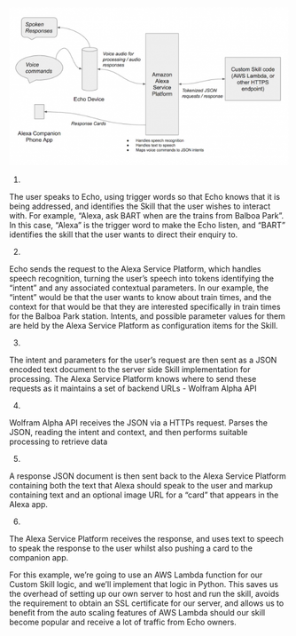 ![alt text](random_from_andrii/alexa_skills_kit_architecture_diagram-620x350.png "Alexa")

1)

The user speaks to Echo, using trigger words so that Echo knows that it is being addressed, and identifies the Skill that the user wishes to interact with. For example, “Alexa, ask BART when are the trains from Balboa Park”. In this case, “Alexa” is the trigger word to make the Echo listen, and “BART” identifies the skill that the user wants to direct their enquiry to.


2)

Echo sends the request to the Alexa Service Platform, which handles speech recognition, turning the user’s speech into tokens identifying the “intent” and any associated contextual parameters. In our example, the “intent” would be that the user wants to know about train times, and the context for that would be that they are interested specifically in train times for the Balboa Park station. Intents, and possible parameter values for them are held by the Alexa Service Platform as configuration items for the Skill.

3)

The intent and parameters for the user’s request are then sent as a JSON encoded text document to the server side Skill implementation for processing. The Alexa Service Platform knows where to send these requests as it maintains a set of backend URLs - Wolfram Alpha API

4)

Wolfram Alpha API receives the JSON via a HTTPs request. Parses the JSON, reading the intent and context, and then performs suitable processing to retrieve data

5)

A response JSON document is then sent back to the Alexa Service Platform containing both the text that Alexa should speak to the user and markup containing text and an optional image URL for a “card” that appears in the Alexa app.

6)

The Alexa Service Platform receives the response, and uses text to speech to speak the response to the user whilst also pushing a card to the companion app.

For this example, we’re going to use an AWS Lambda function for our Custom Skill logic, and we’ll implement that logic in Python. This saves us the overhead of setting up our own server to host and run the skill, avoids the requirement to obtain an SSL certificate for our server, and allows us to benefit from the auto scaling features of AWS Lambda should our skill become popular and receive a lot of traffic from Echo owners.


